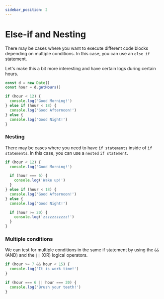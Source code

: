 ```yaml
---
sidebar_position: 2
---
```


# Else-if and Nesting

There may be cases where you want to execute different code blocks depending on multiple conditions. In this case, you can use an `else if` statement.

Let's make this a bit more interesting and have certain logs during certain hours.

```js
const d = new Date()
const hour = d.getHours()
```

```js
if (hour < 12) {
  console.log('Good Morning!')
} else if (hour < 18) {
  console.log('Good Afternoon!')
} else {
  console.log('Good Night!')
}
```

### Nesting

There may be cases where you need to have `if statements` inside of `if statements`. In this case, you can use a `nested` `if statement`.

```js
if (hour < 12) {
  console.log('Good Morning!')

  if (hour === 6) {
    console.log('Wake up!')
  }
} else if (hour < 18) {
  console.log('Good Afternoon!')
} else {
  console.log('Good Night!')

  if (hour >= 20) {
    console.log('zzzzzzzzzzz!')
  }
}
```

### Multiple conditions

We can test for multiple conditions in the same if statement by using the `&&` (AND) and the `||` (OR) logical operators.

```js
if (hour >= 7 && hour < 15) {
  console.log('It is work time!')
}

if (hour === 6 || hour === 20) {
  console.log('Brush your teeth!')
}
```
